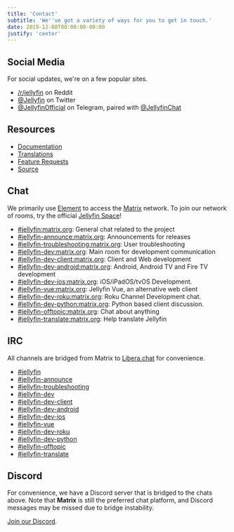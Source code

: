 ```yaml
---
title: 'Contact'
subtitle: 'We''ve got a variety of ways for you to get in touch.'
date: 2019-12-08T00:00:00-00:00
justify: 'center'
---
```


## Social Media

For social updates, we're on a few popular sites.

- [/r/jellyfin](https://www.reddit.com/r/jellyfin) on Reddit
- [@Jellyfin](https://www.twitter.com/jellyfin) on Twitter
- [@JellyfinOfficial](https://t.me/jellyfinofficial) on Telegram, paired with [@JellyfinChat](https://t.me/jellyfinchat)

## Resources

- [Documentation](https://docs.jellyfin.org)
- [Translations](https://translate.jellyfin.org)
- [Feature Requests](https://features.jellyfin.org)
- [Source](https://github.com/jellyfin)

## Chat

We primarily use [Element](https://element.io/get-started) to access the [Matrix](https://www.matrix.org) network. To join our network of rooms, try the official [Jellyfin Space](https://matrix.to/#/#jellyfinorg:matrix.org)!

- [#jellyfin:matrix.org](https://matrix.to/#/#jellyfin:matrix.org): General chat related to the project
- [#jellyfin-announce:matrix.org](https://matrix.to/#/#jellyfin-announce:matrix.org): Announcements for releases
- [#jellyfin-troubleshooting:matrix.org](https://matrix.to/#/#jellyfin-troubleshooting:matrix.org): User troubleshooting
- [#jellyfin-dev:matrix.org](https://matrix.to/#/#jellyfin-dev:matrix.org): Main room for development communication
- [#jellyfin-dev-client:matrix.org](https://matrix.to/#/#jellyfin-dev-client:matrix.org): Client and Web development
- [#jellyfin-dev-android:matrix.org](https://matrix.to/#/#jellyfin-dev-android:matrix.org): Android, Android TV and Fire TV development
- [#jellyfin-dev-ios:matrix.org](https://matrix.to/#/#jellyfin-dev-ios:matrix.org): iOS/iPadOS/tvOS Development.
- [#jellyfin-vue:matrix.org](https://matrix.to/#/#jellyfin-dev-ios:matrix.org):  Jellyfin Vue, an alternative web client
- [#jellyfin-dev-roku:matrix.org](https://matrix.to/#/#jellyfin-dev-ios:matrix.org):  Roku Channel Development chat.
- [#jellyfin-dev-python:matrix.org](https://matrix.to/#/#jellyfin-dev-python:matrix.org):  Python based client discussion.
- [#jellyfin-offtopic:matrix.org](https://matrix.to/#/#jellyfin-offtopic:matrix.org): Chat about anything
- [#jellyfin-translate:matrix.org](https://matrix.to/#/#jellyfin-translate:matrix.org): Help translate Jellyfin

## IRC

All channels are bridged from Matrix to [Libera.chat](https://libera.chat) for convenience.

- [#jellyfin](ircs://irc.libera.chat:6697/#jellyfin)
- [#jellyfin-announce](ircs://irc.libera.chat:6697/#jellyfin-announce)
- [#jellyfin-troubleshooting](ircs://irc.libera.chat:6697/#jellyfin-troubleshooting)
- [#jellyfin-dev](ircs://irc.libera.chat:6697/#jellyfin-dev)
- [#jellyfin-dev-client](ircs://irc.libera.chat:6697/#jellyfin-dev-client)
- [#jellyfin-dev-android](ircs://irc.libera.chat:6697/#jellyfin-dev-android)
- [#jellyfin-dev-ios](ircs://irc.libera.chat:6697/#jellyfin-dev-ios)
- [#jellyfin-vue](ircs://irc.libera.chat:6697/#jellyfin-vue)
- [#jellyfin-dev-roku](ircs://irc.libera.chat:6697/#jellyfin-dev-roku)
- [#jellyfin-dev-python](ircs://irc.libera.chat:6697/#jellyfin-dev-python)
- [#jellyfin-offtopic](ircs://irc.libera.chat:6697/#jellyfin-offtopic)
- [#jellyfin-translate](ircs://irc.libera.chat:6697/#jellyfin-translate)

## Discord

For convenience, we have a Discord server that is bridged to the chats above. Note that **Matrix** is still the preferred chat platform, and Discord messages may be missed due to bridge instability.

[Join our Discord](https://discord.gg/zHBxVSXdBV).
